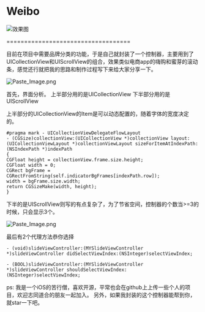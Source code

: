 # Weibo

![效果图](https://github.com/sunjinshuai/MYSementViewController/blob/master/MYSlideViewController.gif)

===================================  

目前在项目中需要品牌分类的功能，于是自己就封装了一个控制器，主要用到了UICollectionView和UIScrollView的组合，效果类似电商app的嗨购和蜜芽的滚动条，感觉还行就把我的思路和制作过程写下来给大家分享一下。

![Paste_Image.png](http://upload-images.jianshu.io/upload_images/588630-42392129475860ba.png?imageMogr2/auto-orient/strip%7CimageView2/2/w/1240)

首先，界面分析。
上半部分用的是UICollectionView
下半部分用的是UIScrollView

上半部分的UICollectionView的Item是可以动态配置的，随着字体的宽度决定的。

```
#pragma mark - UICollectionViewDelegateFlowLayout
- (CGSize)collectionView:(UICollectionView *)collectionView layout:(UICollectionViewLayout *)collectionViewLayout sizeForItemAtIndexPath:(NSIndexPath *)indexPath
{
CGFloat height = collectionView.frame.size.height;
CGFloat width = 0;
CGRect bgFrame = CGRectFromString(self.indicatorBgFrames[indexPath.row]);
width = bgFrame.size.width;
return CGSizeMake(width, height);
}
```

下半的是UIScrollView则写的有点复杂了，为了节省空间，控制器的个数当>=3的时候，只会显示3个。

![Paste_Image.png](http://upload-images.jianshu.io/upload_images/588630-f9e5ed8ae5e02bb9.png?imageMogr2/auto-orient/strip%7CimageView2/2/w/1240)


最后有2个代理方法恭你选择
```
- (void)slideViewController:(MYSlideViewController *)slideViewController didSelectViewIndex:(NSInteger)selectViewIndex;

- (BOOL)slideViewController:(MYSlideViewController *)slideViewController shouldSelectViewIndex:(NSInteger)selectViewIndex;
```

ps:
我是一个iOS的苦行僧，喜欢开源，平常也会在github上上传一些个人的项目，欢迎志同道合的朋友一起加入。
另外，如果我封装的这个控制器能帮到你，就star一下吧。
